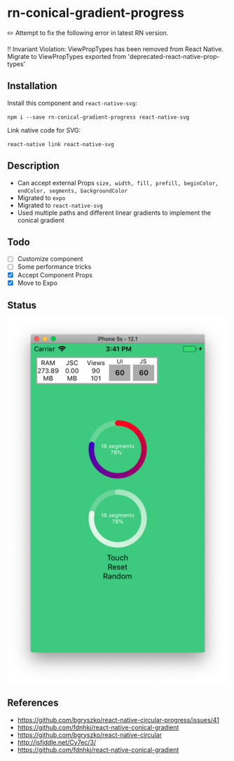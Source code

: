 # rn-conical-gradient-progress

:pencil2: Attempt to fix the following error in latest RN version.

:bangbang: Invariant Violation: ViewPropTypes has been removed from React Native. Migrate to ViewPropTypes exported from 'deprecated-react-native-prop-types'


## Installation
Install this component and `react-native-svg`:

`npm i --save rn-conical-gradient-progress react-native-svg`

Link native code for SVG:

`react-native link react-native-svg`

## Description
- Can accept external Props `size,
  width,
  fill,
  prefill,
  beginColor,
  endColor,
  segments,
  backgroundColor`
- Migrated to `expo`
- Migrated to `react-native-svg`
- Used multiple paths and different linear gradients to implement the conical gradient

## Todo
- [ ] Customize component
- [ ] Some performance tricks
- [x] Accept Component Props
- [x] Move to Expo 

## Status
![iOS gif](conical_gradient_progress.png)

## References
- https://github.com/bgryszko/react-native-circular-progress/issues/41
- https://github.com/fdnhkj/react-native-conical-gradient
- https://github.com/bgryszko/react-native-circular
- http://jsfiddle.net/Cy7ec/3/
- https://github.com/fdnhkj/react-native-conical-gradient

